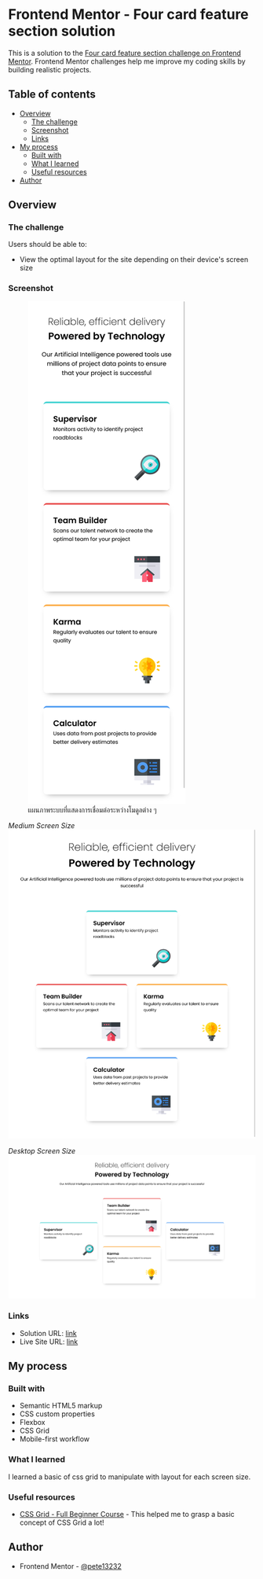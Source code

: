 # Frontend Mentor - Four card feature section solution

This is a solution to the [Four card feature section challenge on Frontend Mentor](https://www.frontendmentor.io/challenges/four-card-feature-section-weK1eFYK). Frontend Mentor challenges help me improve my coding skills by building realistic projects.

## Table of contents

- [Overview](#overview)
  - [The challenge](#the-challenge)
  - [Screenshot](#screenshot)
  - [Links](#links)
- [My process](#my-process)
  - [Built with](#built-with)
  - [What I learned](#what-i-learned)
  - [Useful resources](#useful-resources)
- [Author](#author)

## Overview

### The challenge

Users should be able to:

- View the optimal layout for the site depending on their device's screen size

### Screenshot

<figure>
  <img src="./result/result-mobile.png" alt="mobile screen size">
  <figcaption>แผนภาพระบบที่แสดงการเชื่อมต่อระหว่างโมดูลต่าง ๆ</figcaption>
</figure>

*Medium Screen Size*
![medium screen](./result/result-narrow.png)

*Desktop Screen Size*
![wide screen](./result/result-wide.png)


### Links

- Solution URL: [link](https://www.frontendmentor.io/solutions/reponsive-4-card-section-page-using-css-grid-vHjA7NJZMZ)
- Live Site URL: [link](https://pete13232.github.io/four-card-section-challenge/)

## My process

### Built with

- Semantic HTML5 markup
- CSS custom properties
- Flexbox
- CSS Grid
- Mobile-first workflow

### What I learned

I learned a basic of css grid to manipulate with layout for each screen size.

### Useful resources

- [CSS Grid - Full Beginner Course](https://www.youtube.com/watch?v=BIx3XdHA8-Y) - This helped me to grasp a basic concept of CSS Grid a lot!

## Author

- Frontend Mentor - [@pete13232](https://www.frontendmentor.io/profile/pete13232)
